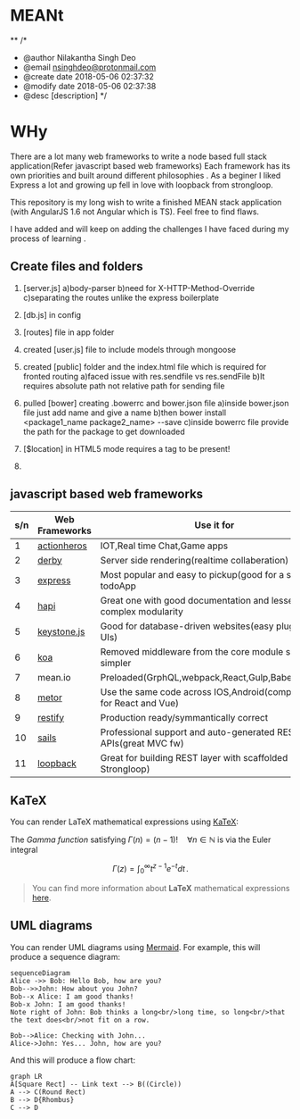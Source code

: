 # MEANt

**
/*
 * @author Nilakantha Singh Deo
 * @email nsinghdeo@protonmail.com
 * @create date 2018-05-06 02:37:32
 * @modify date 2018-05-06 02:37:38
 * @desc [description]
*/


# WHy

There are a lot many web frameworks to write a node based full stack application(Refer javascript based web frameworks)
Each framework has its own priorities and built around different philosophies . As a beginer I liked Express a lot and growing up fell in love with loopback from strongloop.

This repository is my long wish to write a finished MEAN stack application (with AngularJS 1.6 not Angular which is TS). Feel free to find flaws.

I have added and will keep on adding the challenges I have faced during my process of learning .
 






## Create files and folders

1. [server.js]
    a)body-parser
    b)need for X-HTTP-Method-Override 
    c)separating the routes unlike the express boilerplate

2. [db.js] in config

3. [routes] file in app folder

4. created [user.js] file to include models through mongoose

5. created [public] folder and the index.html file which is required 
for fronted routing
    a)faced issue with res.sendfile vs res.sendFile
    b)It requires absolute path not relative path for sending file

6. pulled [bower] creating .bowerrc and bower.json file
    a)inside bower.json file just add name and give a name
    b)then bower install <package1_name package2_name> --save
    c)inside bowerrc file provide the path for the package to get downloaded
    
7. [$location] in HTML5 mode requires a <base> tag to be present!
8. 

## javascript based web frameworks



| s/n              |Web Frameworks                |Use it for          		   										|
|----------------|------------------------------|-------------------------------------------------------------------|
|1 |[actionheros](https://www.actionherojs.com/)|IOT,Real time Chat,Game apps      									|
|2 |[derby](http://derbyjs.com/)        		|Server side rendering(realtime collaberation)						|
|3 |[express](https://expressjs.com/)			|Most popular and easy to pickup(good for a starter todoApp			|
|4 |[hapi](https://hapijs.com/) 				|Great one with good documentation and lesser complex modularity 	|
|5 | [keystone.js](http://keystonejs.com/)		|Good for database-driven websites(easy pluggable UIs)				|
|6 |[koa](https://koajs.com/)					|Removed middleware from the core module so bit simpler				|
|7 |mean.io										|Preloaded(GrphQL,webpack,React,Gulp,Babel,mocha)					|
|8 |[metor](https://www.meteor.com/)			|Use the same code across IOS,Android(compatible for React and Vue)	|
|9 |[restify](http://restify.com/)				|Production ready/symmantically correct								|
|10|[sails](https://sailsjs.com/)				|Professional support and auto-generated REST APIs(great MVC fw)	|
|11|[loopback](https://loopback.io/)			|Great for building REST layer with scaffolded UI(from Strongloop)	|


## KaTeX

You can render LaTeX mathematical expressions using [KaTeX](https://khan.github.io/KaTeX/):

The *Gamma function* satisfying $\Gamma(n) = (n-1)!\quad\forall n\in\mathbb N$ is via the Euler integral

$$
\Gamma(z) = \int_0^\infty t^{z-1}e^{-t}dt\,.
$$

> You can find more information about **LaTeX** mathematical expressions [here](http://meta.math.stackexchange.com/questions/5020/mathjax-basic-tutorial-and-quick-reference).


## UML diagrams

You can render UML diagrams using [Mermaid](https://mermaidjs.github.io/). For example, this will produce a sequence diagram:

```mermaid
sequenceDiagram
Alice ->> Bob: Hello Bob, how are you?
Bob-->>John: How about you John?
Bob--x Alice: I am good thanks!
Bob-x John: I am good thanks!
Note right of John: Bob thinks a long<br/>long time, so long<br/>that the text does<br/>not fit on a row.

Bob-->Alice: Checking with John...
Alice->John: Yes... John, how are you?
```

And this will produce a flow chart:

```mermaid
graph LR
A[Square Rect] -- Link text --> B((Circle))
A --> C(Round Rect)
B --> D{Rhombus}
C --> D
```